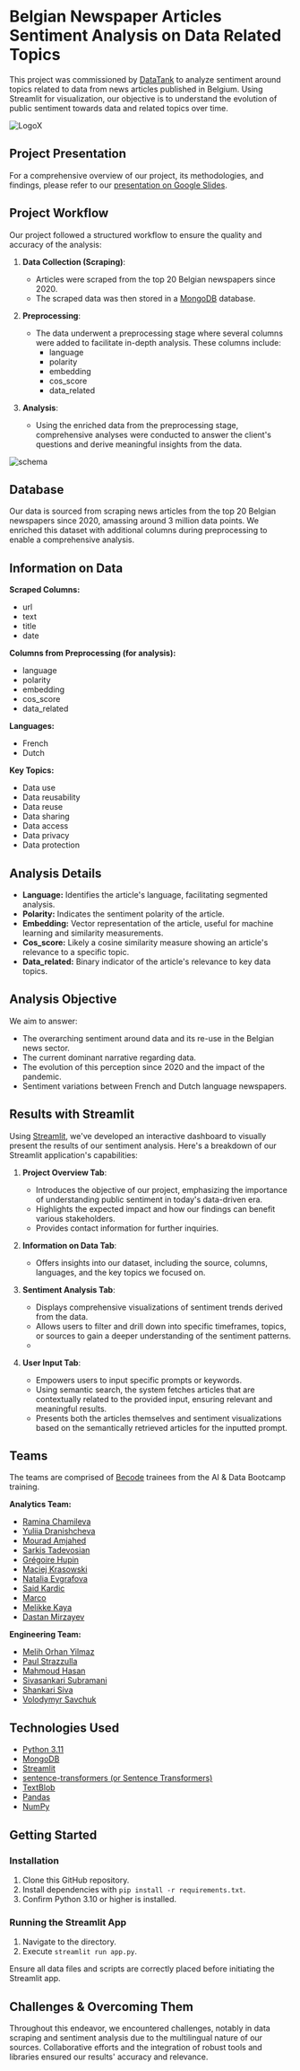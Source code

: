 # Belgian Newspaper Articles Sentiment Analysis on Data Related Topics

This project was commissioned by [DataTank](https://datatank.org/) to analyze sentiment around topics related to data from news articles published in Belgium. Using Streamlit for visualization, our objective is to understand the evolution of public sentiment towards data and related topics over time.


![LogoX](https://github.com/Bizkochito/SL_data_perception/assets/57298106/ff7c3375-e3b1-42dc-b80f-3c2dbc30d9c4)

## Project Presentation

For a comprehensive overview of our project, its methodologies, and findings, please refer to our [presentation on Google Slides](https://docs.google.com/presentation/d/1jCWTUQgEO22PRISkzgC-LwYTkOgoQiVc_eluAiUNjbk/edit#slide=id.p).


## Project Workflow

Our project followed a structured workflow to ensure the quality and accuracy of the analysis:

1. **Data Collection (Scraping)**:
    - Articles were scraped from the top 20 Belgian newspapers since 2020.
    - The scraped data was then stored in a [MongoDB](https://www.mongodb.com/) database.

2. **Preprocessing**:
    - The data underwent a preprocessing stage where several columns were added to facilitate in-depth analysis. These columns include:
        - language
        - polarity
        - embedding
        - cos_score
        - data_related

3. **Analysis**:
    - Using the enriched data from the preprocessing stage, comprehensive analyses were conducted to answer the client's questions and derive meaningful insights from the data.


![schema](https://github.com/Bizkochito/SL_data_perception/assets/57298106/7bb36a2e-ba49-43ed-9372-463ba97a2f70)



## Database

Our data is sourced from scraping news articles from the top 20 Belgian newspapers since 2020, amassing around 3 million data points. We enriched this dataset with additional columns during preprocessing to enable a comprehensive analysis.


## Information on Data

**Scraped Columns:** 
- url
- text
- title
- date

**Columns from Preprocessing (for analysis):** 
- language
- polarity
- embedding
- cos_score
- data_related

**Languages:** 
- French
- Dutch

**Key Topics:** 
- Data use
- Data reusability
- Data reuse
- Data sharing
- Data access
- Data privacy
- Data protection

## Analysis Details

- **Language:** Identifies the article's language, facilitating segmented analysis.
- **Polarity:** Indicates the sentiment polarity of the article.
- **Embedding:** Vector representation of the article, useful for machine learning and similarity measurements.
- **Cos_score:** Likely a cosine similarity measure showing an article's relevance to a specific topic.
- **Data_related:** Binary indicator of the article's relevance to key data topics.

## Analysis Objective

We aim to answer:
- The overarching sentiment around data and its re-use in the Belgian news sector.
- The current dominant narrative regarding data.
- The evolution of this perception since 2020 and the impact of the pandemic.
- Sentiment variations between French and Dutch language newspapers.

## Results with Streamlit

Using [Streamlit](https://streamlit.io/), we've developed an interactive dashboard to visually present the results of our sentiment analysis. Here's a breakdown of our Streamlit application's capabilities:

1. **Project Overview Tab**: 
    - Introduces the objective of our project, emphasizing the importance of understanding public sentiment in today's data-driven era.
    - Highlights the expected impact and how our findings can benefit various stakeholders.
    - Provides contact information for further inquiries.

2. **Information on Data Tab**: 
    - Offers insights into our dataset, including the source, columns, languages, and the key topics we focused on.

3. **Sentiment Analysis Tab**: 
    - Displays comprehensive visualizations of sentiment trends derived from the data.
    - Allows users to filter and drill down into specific timeframes, topics, or sources to gain a deeper understanding of the sentiment patterns.
    - 
4. **User Input Tab**: 
    - Empowers users to input specific prompts or keywords.
    - Using semantic search, the system fetches articles that are contextually related to the provided input, ensuring relevant and meaningful results.
    - Presents both the articles themselves and sentiment visualizations based on the semantically retrieved articles for the inputted prompt.

## Teams

The teams are comprised of [Becode](https://becode.org/) trainees from the AI & Data Bootcamp training.

**Analytics Team:**
- [Ramina Chamileva](https://github.com/RamiRambo)
- [Yuliia Dranishcheva](https://github.com/Yuliia1701)
- [Mourad Amjahed](https://github.com/Mourad-Amj)
- [Sarkis Tadevosian](https://github.com/Ta-DevSark)
- [Grégoire Hupin](https://github.com/Bizkochito)
- [Maciej Krasowski](https://github.com/maciejkrsk)
- [Natalia Evgrafova](https://github.com/natalievgrafova)
- [Said Kardic](https://github.com/SaidKardic)
- [Marco](https://github.com/marcomisco)
- [Melikke Kaya](https://github.com/Melikkekaya)
- [Dastan Mirzayev](https://github.com/Dastan312)

**Engineering Team:**
- [Melih Orhan Yilmaz](https://github.com/melihorhanyilmaz)
- [Paul Strazzulla](https://github.com/Ptiful)
- [Mahmoud Hasan](https://github.com/MahmoudHasan83)
- [Sivasankari Subramani](https://github.com/ChristosRaptis)
- [Shankari Siva](https://github.com/sivasankari-subramani)
- [Volodymyr Savchuk](https://github.com/svstm)
    
## Technologies Used

- [Python 3.11](https://www.python.org/)
- [MongoDB](https://www.mongodb.com/)
- [Streamlit](https://streamlit.io/)
- [sentence-transformers (or Sentence Transformers)](https://github.com/UKPLab/sentence-transformers)
- [TextBlob](https://textblob.readthedocs.io/en/dev/)
- [Pandas](https://pandas.pydata.org/)
- [NumPy](https://numpy.org/)

## Getting Started

### Installation

1. Clone this GitHub repository.
2. Install dependencies with `pip install -r requirements.txt`.
3. Confirm Python 3.10 or higher is installed.

### Running the Streamlit App

1. Navigate to the directory.
2. Execute `streamlit run app.py`.

Ensure all data files and scripts are correctly placed before initiating the Streamlit app.

## Challenges & Overcoming Them

Throughout this endeavor, we encountered challenges, notably in data scraping and sentiment analysis due to the multilingual nature of our sources. Collaborative efforts and the integration of robust tools and libraries ensured our results' accuracy and relevance.




